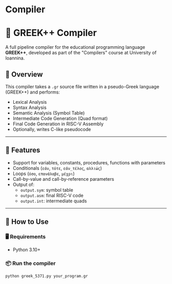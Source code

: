 # Compiler
# 🎯 GREEK++ Compiler

A full pipeline compiler for the educational programming language **GREEK++**, developed as part of the "Compilers" course at University of Ioannina.

## 📌 Overview

This compiler takes a `.gr` source file written in a pseudo-Greek language (GREEK++) and performs:

- Lexical Analysis
- Syntax Analysis
- Semantic Analysis (Symbol Table)
- Intermediate Code Generation (Quad format)
- Final Code Generation in RISC-V Assembly
- Optionally, writes C-like pseudocode

---

## 🔧 Features

- Support for variables, constants, procedures, functions with parameters
- Conditionals (`εάν`, `τότε`, `εάν_τέλος`, `αλλιώς`)
- Loops (`όσο`, `επανάλαβε`, `μέχρι`)
- Call-by-value and call-by-reference parameters
- Output of:
  - `output.sym`: symbol table
  - `output.asm`: final RISC-V code
  - `output.int`: intermediate quads

---

## 🚀 How to Use

### 🖥️ Requirements
- Python 3.10+

### 📦 Run the compiler

```bash
python greek_5371.py your_program.gr

